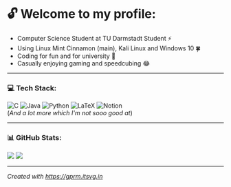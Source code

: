 # 🔓 Welcome to my profile:
- Computer Science Student at TU Darmstadt Student ⚡<br>
- Using Linux Mint Cinnamon (main), Kali Linux and Windows 10 🍀<br>
- Coding for fun and for university 📜<br>
- Casually enjoying gaming and speedcubing 😂

---

### 💻 Tech Stack:
![C](https://img.shields.io/badge/c-%2300599C.svg?style=for-the-badge&logo=c&logoColor=white)
![Java](https://img.shields.io/badge/java-%23ED8B00.svg?style=for-the-badge&logo=openjdk&logoColor=white)
![Python](https://img.shields.io/badge/python-3670A0?style=for-the-badge&logo=python&logoColor=ffdd54)
![LaTeX](https://img.shields.io/badge/latex-%23008080.svg?style=for-the-badge&logo=latex&logoColor=white)
![Notion](https://img.shields.io/badge/Notion-%23000000.svg?style=for-the-badge&logo=notion&logoColor=white)
<br>(_And a lot more which I'm not sooo good at_)<br/>

---

### 📊 GitHub Stats:
![](https://github-readme-stats.vercel.app/api/top-langs/?username=Synix4Life&theme=dark&layout=compact)
![](https://github-readme-streak-stats.herokuapp.com/?user=Synix4Life&theme=dark&hide_border=false)<br/>

---

_Created with https://gprm.itsvg.in_
